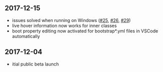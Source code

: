 ## 2017-12-15

* issues solved when running on Windows ([#25](https://github.com/spring-projects/sts4/issues/25), [#26](https://github.com/spring-projects/sts4/issues/26), [#29](https://github.com/spring-projects/sts4/issues/29))
* live hover information now works for inner classes
* boot property editing now activated for bootstrap*.yml files in VSCode automatically

## 2017-12-04

* itial public beta launch
